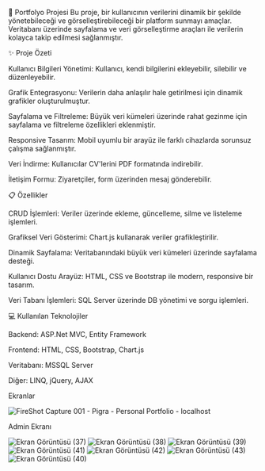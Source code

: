🎨 Portfolyo Projesi
Bu proje, bir kullanıcının verilerini dinamik bir şekilde yönetebileceği ve görselleştirebileceği bir platform sunmayı amaçlar. Veritabanı üzerinde sayfalama ve veri görselleştirme araçları ile verilerin kolayca takip edilmesi sağlanmıştır.


✨ Proje Özeti

Kullanıcı Bilgileri Yönetimi: Kullanıcı, kendi bilgilerini ekleyebilir, silebilir ve düzenleyebilir.

Grafik Entegrasyonu: Verilerin daha anlaşılır hale getirilmesi için dinamik grafikler oluşturulmuştur.

Sayfalama ve Filtreleme: Büyük veri kümeleri üzerinde rahat gezinme için sayfalama ve filtreleme özellikleri eklenmiştir.

Responsive Tasarım: Mobil uyumlu bir arayüz ile farklı cihazlarda sorunsuz çalışma sağlanmıştır.

Veri İndirme: Kullanıcılar CV'lerini PDF formatında indirebilir.

İletişim Formu: Ziyaretçiler, form üzerinden mesaj gönderebilir.


📋 Özellikler

CRUD İşlemleri: Veriler üzerinde ekleme, güncelleme, silme ve listeleme işlemleri.

Grafiksel Veri Gösterimi: Chart.js kullanarak veriler grafikleştirilir.

Dinamik Sayfalama: Veritabanındaki büyük veri kümeleri üzerinde sayfalama desteği.

Kullanıcı Dostu Arayüz: HTML, CSS ve Bootstrap ile modern, responsive bir tasarım.

Veri Tabanı İşlemleri: SQL Server üzerinde DB yönetimi ve sorgu işlemleri.


💻 Kullanılan Teknolojiler

Backend: ASP.Net MVC, Entity Framework

Frontend: HTML, CSS, Bootstrap, Chart.js

Veritabanı: MSSQL Server

Diğer: LINQ, jQuery, AJAX

Ekranlar 

![FireShot Capture 001 - Pigra - Personal Portfolio - localhost](https://github.com/user-attachments/assets/3a2ead5b-d69e-478f-94a8-c9a61bd96f6a)

Admin Ekranı


![Ekran Görüntüsü (37)](https://github.com/user-attachments/assets/475bb58b-1c68-4339-902c-6932eb93b873)
![Ekran Görüntüsü (38)](https://github.com/user-attachments/assets/c784a80e-c001-49ea-a327-e28cbea03efb)
![Ekran Görüntüsü (39)](https://github.com/user-attachments/assets/58c41013-6ea0-4360-969b-991c49a9b6ab)
![Ekran Görüntüsü (41)](https://github.com/user-attachments/assets/18d6e8cb-3534-42b8-ba20-db8ecfa07b6b)
![Ekran Görüntüsü (42)](https://github.com/user-attachments/assets/6be6b0a8-c22f-4e99-8160-429441201418)
![Ekran Görüntüsü (43)](https://github.com/user-attachments/assets/c3190218-6a21-4a0f-8d55-c1b827cce8a2)
![Ekran Görüntüsü (40)](https://github.com/user-attachments/assets/4dbae4e5-0874-4ddf-9b2d-1c50264556f2)


